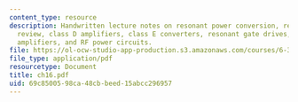 ```yaml
---
content_type: resource
description: Handwritten lecture notes on resonant power conversion, resonant circuit
  review, class D amplifiers, class E converters, resonant gate drives, multi-stage
  amplifiers, and RF power circuits.
file: https://ol-ocw-studio-app-production.s3.amazonaws.com/courses/6-334-power-electronics-spring-2007/69c8500598ca48cbbeed15abcc296957_ch16.pdf
file_type: application/pdf
resourcetype: Document
title: ch16.pdf
uid: 69c85005-98ca-48cb-beed-15abcc296957
---
```

